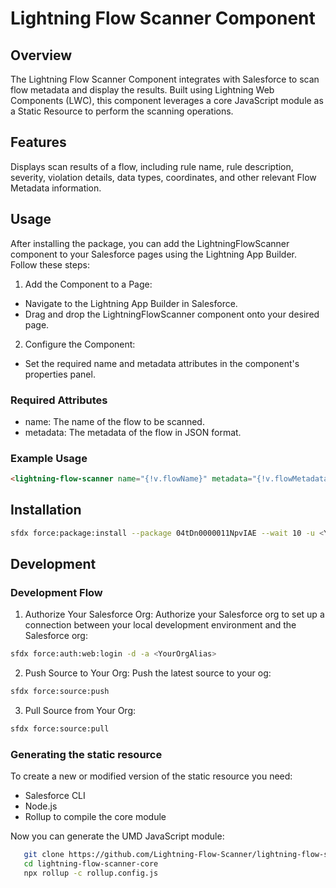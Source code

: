 # Lightning Flow Scanner Component

## Overview

The Lightning Flow Scanner Component integrates with Salesforce to scan flow metadata and display the results. Built using Lightning Web Components (LWC), this component leverages a core JavaScript module as a Static Resource to perform the scanning operations.

## Features

Displays scan results of a flow, including rule name, rule description, severity, violation details, data types, coordinates, and other relevant Flow Metadata information.

## Usage

After installing the package, you can add the LightningFlowScanner component to your Salesforce pages using the Lightning App Builder. Follow these steps:

1) Add the Component to a Page:

- Navigate to the Lightning App Builder in Salesforce.
- Drag and drop the LightningFlowScanner component onto your desired page.

2) Configure the Component:

- Set the required name and metadata attributes in the component's properties panel.

### Required Attributes

- name: The name of the flow to be scanned.
- metadata: The metadata of the flow in JSON format.

### Example Usage

```html
<lightning-flow-scanner name="{!v.flowName}" metadata="{!v.flowMetadata}"></lightning-flow-scanner>
```

## Installation

```sh
sfdx force:package:install --package 04tDn0000011NpvIAE --wait 10 -u <YourOrg>
```

## Development

### Development Flow

1) Authorize Your Salesforce Org:
   Authorize your Salesforce org to set up a connection between your local development environment and the Salesforce org:

```sh
sfdx force:auth:web:login -d -a <YourOrgAlias>
```

2) Push Source to Your Org:
   Push the latest source to your og:

```sh
sfdx force:source:push
```

3) Pull Source from Your Org:

```sh
sfdx force:source:pull
```

### Generating the static resource

To create a new or modified version of the static resource you need:

- Salesforce CLI
- Node.js
- Rollup to compile the core module

 Now you can generate the UMD JavaScript module:

```sh
   git clone https://github.com/Lightning-Flow-Scanner/lightning-flow-scanner-core.git
   cd lightning-flow-scanner-core
   npx rollup -c rollup.config.js
```
